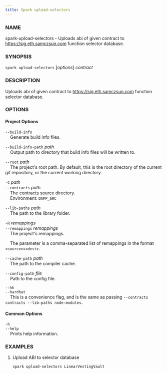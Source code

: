 ```yaml
---
title: Spark upload-selectors
---
```


### NAME

spark-upload-selectors - Uploads abi of given contract to https://sig.eth.samczsun.com function selector database.

### SYNOPSIS

`spark upload-selectors` [*options*] _contract_

### DESCRIPTION

Uploads abi of given contract to https://sig.eth.samczsun.com function selector database.

### OPTIONS

#### Project Options

`--build-info`  
&nbsp;&nbsp;&nbsp;&nbsp;Generate build info files.

`--build-info-path` _path_  
&nbsp;&nbsp;&nbsp;&nbsp;Output path to directory that build info files will be written to.

`--root` _path_  
&nbsp;&nbsp;&nbsp;&nbsp;The project's root path. By default, this is the root directory of the current git repository, or the current working directory.

`-C` _path_  
`--contracts` _path_  
&nbsp;&nbsp;&nbsp;&nbsp;The contracts source directory.  
&nbsp;&nbsp;&nbsp;&nbsp;Environment: `DAPP_SRC`

`--lib-paths` _path_  
&nbsp;&nbsp;&nbsp;&nbsp;The path to the library folder.

`-R` _remappings_  
`--remappings` _remappings_  
&nbsp;&nbsp;&nbsp;&nbsp;The project's remappings.

&nbsp;&nbsp;&nbsp;&nbsp;The parameter is a comma-separated list of remappings in the format `<source>=<dest>`.

`--cache-path` _path_  
&nbsp;&nbsp;&nbsp;&nbsp;The path to the compiler cache.

`--config-path` _file_  
&nbsp;&nbsp;&nbsp;&nbsp;Path to the config file.

`--hh`  
`--hardhat`  
&nbsp;&nbsp;&nbsp;&nbsp;This is a convenience flag, and is the same as passing `--contracts contracts --lib-paths node-modules`.

#### Common Options

`-h`  
`--help`  
&nbsp;&nbsp;&nbsp;&nbsp;Prints help information.

### EXAMPLES

1. Upload ABI to selector database
   ```sh
   spark upload-selectors LinearVestingVault
   ```
